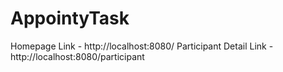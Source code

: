 # AppointyTask
 Homepage Link - http://localhost:8080/
  Participant Detail Link - http://localhost:8080/participant
